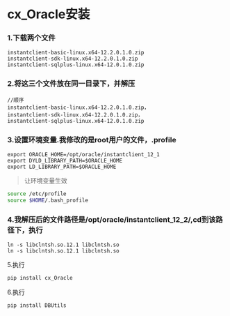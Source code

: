 # cx_Oracle安装

### 1.下载两个文件

```
instantclient-basic-linux.x64-12.2.0.1.0.zip
instantclient-sdk-linux.x64-12.2.0.1.0.zip
instantclient-sqlplus-linux.x64-12.0.1.0.zip
```

### 2.将这三个文件放在同一目录下，并解压

```
//顺序
instantclient-basic-linux.x64-12.2.0.1.0.zip，
instantclient-sdk-linux.x64-12.2.0.1.0.zip，
instantclient-sqlplus-linux.x64-12.0.1.0.zip
```

### 3.设置环境变量.我修改的是root用户的文件，.profile

```
export ORACLE_HOME=/opt/oracle/instantclient_12_1
export DYLD_LIBRARY_PATH=$ORACLE_HOME
export LD_LIBRARY_PATH=$ORACLE_HOME
```

> 让环境变量生效

```sh
source /etc/profile
source $HOME/.bash_profile
```

### 4.我解压后的文件路径是/opt/oracle/instantclient_12_2/,cd到该路径下，执行
```
ln -s libclntsh.so.12.1 libclntsh.so
ln -s libclntsh.so.12.1 libclntsh.so
```

5.执行

```sh
pip install cx_Oracle
```

6.执行

```sh
pip install DBUtils
```
